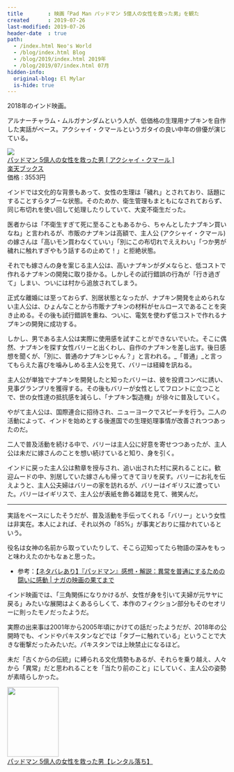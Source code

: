 ```yaml
---
title        : 映画「Pad Man パッドマン 5億人の女性を救った男」を観た
created      : 2019-07-26
last-modified: 2019-07-26
header-date  : true
path:
  - /index.html Neo's World
  - /blog/index.html Blog
  - /blog/2019/index.html 2019年
  - /blog/2019/07/index.html 07月
hidden-info:
  original-blog: El Mylar
  is-hide: true
---
```


2018年のインド映画。

アルナーチャラム・ムルガナンダムという人が、低価格の生理用ナプキンを自作した実話がベース。アクシャイ・クマールというガタイの良い中年の俳優が演じている。

<div class="ad-rakuten">
  <div class="ad-rakuten-image">
    <a href="https://hb.afl.rakuten.co.jp/hgc/g00q0722.waxyc9ff.g00q0722.waxyd017/?pc=https%3A%2F%2Fitem.rakuten.co.jp%2Fbook%2F15821237%2F&amp;m=http%3A%2F%2Fm.rakuten.co.jp%2Fbook%2Fi%2F19524640%2F">
      <img src="https://thumbnail.image.rakuten.co.jp/@0_mall/book/cabinet/0465/4547462120465.jpg?_ex=128x128">
    </a>
  </div>
  <div class="ad-rakuten-info">
    <div class="ad-rakuten-title">
      <a href="https://hb.afl.rakuten.co.jp/hgc/g00q0722.waxyc9ff.g00q0722.waxyd017/?pc=https%3A%2F%2Fitem.rakuten.co.jp%2Fbook%2F15821237%2F&amp;m=http%3A%2F%2Fm.rakuten.co.jp%2Fbook%2Fi%2F19524640%2F">パッドマン 5億人の女性を救った男 [ アクシャイ・クマール ]</a>
    </div>
    <div class="ad-rakuten-shop">
      <a href="https://hb.afl.rakuten.co.jp/hgc/g00q0722.waxyc9ff.g00q0722.waxyd017/?pc=https%3A%2F%2Fwww.rakuten.co.jp%2Fbook%2F&amp;m=http%3A%2F%2Fm.rakuten.co.jp%2Fbook%2F">楽天ブックス</a>
    </div>
    <div class="ad-rakuten-price">価格 : 3553円</div>
  </div>
</div>

インドでは文化的な背景もあって、女性の生理は「穢れ」とされており、話題にすることすらタブーな状態。そのためか、衛生管理もまともになされておらず、同じ布切れを使い回して処理したりしていて、大変不衛生だった。

医者からは「不衛生すぎて死に至ることもあるから、ちゃんとしたナプキン買いなね」と言われるが、市販のナプキンは高額で、主人公 (アクシャイ・クマール) の嫁さんは「高いモン買わなくていい」「別にこの布切れでええわい」「つか男が穢れに触れすぎやもう話するの止めて！」と拒絶状態。

それでも嫁さんの身を案じる主人公は、高いナプキンがダメならと、低コストで作れるナプキンの開発に取り掛かる。しかしその試行錯誤の行為が「行き過ぎて」しまい、ついには村から追放されてしまう。

正式な離婚には至っておらず、別居状態となったが、ナプキン開発を止められない主人公は、ひょんなことから市販ナプキンの材料がセルロースであることを突き止める。その後も試行錯誤を重ね、ついに、電気を使わず低コストで作れるナプキンの開発に成功する。

しかし、男である主人公は実際に使用感を試すことができないでいた。そこに偶然、ナプキンを探す女性バリーと出くわし、自作のナプキンを差し出す。後日感想を聞くが、「別に、普通のナプキンじゃん？」と言われる。_「普通」_と言ってもらえた喜びを噛みしめる主人公を見て、バリーは経緯を訊ねる。

主人公が単独でナプキンを開発したと知ったバリーは、彼を投資コンペに誘い、見事グランプリを獲得する。その後もバリーが女性としてフロントに立つことで、世の女性達の抵抗感を減らし、「ナプキン製造機」が徐々に普及していく。

やがて主人公は、国際連合に招待され、ニューヨークでスピーチを行う。二人の活動によって、インドを始めとする後進国での生理処理事情が改善されつつあったのだ。

二人で普及活動を続ける中で、バリーは主人公に好意を寄せつつあったが、主人公は未だに嫁さんのことを想い続けていると知り、身を引く。

インドに戻った主人公は勲章を授与され、追い出された村に戻れることに。歓迎ムードの中、別居していた嫁さんも帰ってきてヨリを戻す。バリーにお礼を伝えようと、主人公夫婦はバリーの家を訪れるが、バリーはイギリスに渡っていた。バリーはイギリスで、主人公が表紙を飾る雑誌を見て、微笑んだ。

---

実話をベースにしたそうだが、普及活動を手伝ってくれる「バリー」という女性は非実在。本人によれば、それ以外の「85%」が事実どおりに描かれているという。

役名は女神の名前から取っていたりして、そこら辺知ってたら物語の深みをもっと味わえたのかもなぁと思った。

- 参考：[【ネタバレあり】『パッドマン』感想・解説：異常を普通にするための闘いに感動 | ナガの映画の果てまで](https://www.club-typhoon.com/archives/2018/12/07/padman.html)

インド映画では、「三角関係になりかけるが、女性が身を引いて夫婦が元サヤに戻る」みたいな展開はよくあるらしくて、本作のフィクション部分もそのセオリーに則ったモノだったようだ。

実際の出来事は2001年から2005年頃にかけての話だったようだが、2018年の公開時でも、インドやパキスタンなどでは「タブーに触れている」ということで大きな衝撃だったみたいだ。パキスタンでは上映禁止になるほど。

未だ「古くからの伝統」に縛られる文化情勢もあるが、それらを乗り越え、人々から「異常」だと思われることを「当たり前のこと」にしていく、主人公の姿勢が素晴らしかった。

<div class="ad-amazon">
  <div class="ad-amazon-image">
    <a href="https://www.amazon.co.jp/dp/B07ZMW2NQQ?tag=neos21-22&amp;linkCode=osi&amp;th=1&amp;psc=1">
      <img src="https://m.media-amazon.com/images/I/31lxaFGmwlL._SL160_.jpg" width="118" height="160">
    </a>
  </div>
  <div class="ad-amazon-info">
    <div class="ad-amazon-title">
      <a href="https://www.amazon.co.jp/dp/B07ZMW2NQQ?tag=neos21-22&amp;linkCode=osi&amp;th=1&amp;psc=1">パッドマン 5億人の女性を救った男【レンタル落ち】</a>
    </div>
  </div>
</div>

